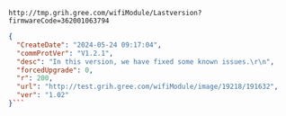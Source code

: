 `http://tmp.grih.gree.com/wifiModule/Lastversion?firmwareCode=362001063794`

```json
{
  "CreateDate": "2024-05-24 09:17:04",
  "commProtVer": "V1.2.1",
  "desc": "In this version, we have fixed some known issues.\r\n",
  "forcedUpgrade": 0,
  "r": 200,
  "url": "http://test.grih.gree.com/wifiModule/image/19218/191632",
  "ver": "1.02"
}```